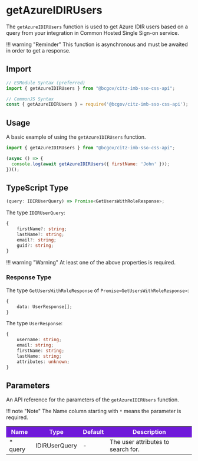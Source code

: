 # getAzureIDIRUsers

The `getAzureIDIRUsers` function is used to get Azure IDIR users based on a query from your integration in Common Hosted Single Sign-on service.

!!! warning "Reminder"
    This function is asynchronous and must be awaited in order to get a response.

## Import

```JavaScript
// ESModule Syntax (preferred)
import { getAzureIDIRUsers } from "@bcgov/citz-imb-sso-css-api";

// CommonJS Syntax
const { getAzureIDIRUsers } = require('@bcgov/citz-imb-sso-css-api');
```

## Usage

A basic example of using the `getAzureIDIRUsers` function.

```JavaScript
import { getAzureIDIRUsers } from "@bcgov/citz-imb-sso-css-api";

(async () => {
  console.log(await getAzureIDIRUsers({ firstName: 'John' }));
})();
```

## TypeScript Type

```TypeScript
(query: IDIRUserQuery) => Promise<GetUsersWithRoleResponse>;
```

The type `IDIRUserQuery`:

<!-- The following code block is auto generated when types in the package change. -->
<!-- TYPE: IDIRUserQuery -->
```TypeScript
{
    firstName?: string;
    lastName?: string;
    email?: string;
    guid?: string;
}
```

!!! warning "Warning"
    At least one of the above properties is required.

### Response Type

The type `GetUsersWithRoleResponse` of `Promise<GetUsersWithRoleResponse>`:

<!-- The following code block is auto generated when types in the package change. -->
<!-- TYPE: GetUsersWithRoleResponse -->
```TypeScript
{
    data: UserResponse[];
}
```

The type `UserResponse`:

<!-- The following code block is auto generated when types in the package change. -->
<!-- TYPE: UserResponse -->
```TypeScript
{
    username: string;
    email: string;
    firstName: string;
    lastName: string;
    attributes: unknown;
}
```

## Parameters

An API reference for the parameters of the `getAzureIDIRUsers` function.

!!! note "Note"
    The Name column starting with `*` means the parameter is required.

<table>
  <!-- Table columns -->
  <thead>
    <tr>
      <th style="background: #6f19d9; color: white;">Name</th>
      <th style="background: #6f19d9; color: white;">Type</th>
      <th style="background: #6f19d9; color: white;">Default</th>
      <th style="background: #6f19d9; color: white;">Description</th>
    </tr>
  </thead>

  <!-- Table rows -->
  <tbody>
    <tr>
      <td>* query</td>
      <td>IDIRUserQuery</td>
      <td>-</td>
      <td>The user attributes to search for.</td>
    </tr>
  </tbody>
</table>
